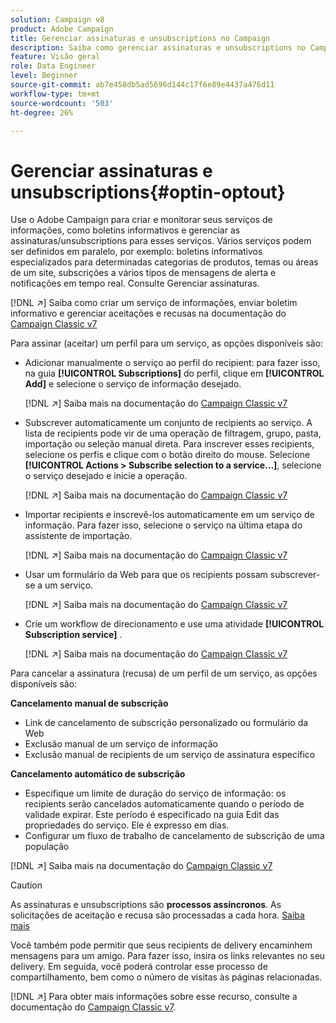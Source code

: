```yaml
---
solution: Campaign v8
product: Adobe Campaign
title: Gerenciar assinaturas e unsubscriptions no Campaign
description: Saiba como gerenciar assinaturas e unsubscriptions no Campaign v8
feature: Visão geral
role: Data Engineer
level: Beginner
source-git-commit: ab7e458db5ad5696d144c17f6e89e4437a476d11
workflow-type: tm+mt
source-wordcount: '503'
ht-degree: 26%

---
```


# Gerenciar assinaturas e unsubscriptions{#optin-optout}

Use o Adobe Campaign para criar e monitorar seus serviços de informações, como boletins informativos e gerenciar as assinaturas/unsubscriptions para esses serviços. Vários serviços podem ser definidos em paralelo, por exemplo: boletins informativos especializados para determinadas categorias de produtos, temas ou áreas de um site, subscrições a vários tipos de mensagens de alerta e notificações em tempo real. Consulte Gerenciar assinaturas.

[!DNL :arrow_upper_right:] Saiba como criar um serviço de informações, enviar boletim informativo e gerenciar aceitações e recusas na documentação do  [Campaign Classic v7](https://experienceleague.adobe.com/docs/campaign-classic/using/sending-messages/subscriptions-and-referrals/managing-subscriptions.html)

Para assinar (aceitar) um perfil para um serviço, as opções disponíveis são:

* Adicionar manualmente o serviço ao perfil do recipient: para fazer isso, na guia **[!UICONTROL Subscriptions]** do perfil, clique em **[!UICONTROL Add]** e selecione o serviço de informação desejado.

   [!DNL :arrow_upper_right:] Saiba mais na documentação do  [Campaign Classic v7](https://experienceleague.adobe.com/docs/campaign-classic/using/getting-started/profile-management/editing-a-profile.html?lang=en#deliveries-tab)

* Subscrever automaticamente um conjunto de recipients ao serviço. A lista de recipients pode vir de uma operação de filtragem, grupo, pasta, importação ou seleção manual direta. Para inscrever esses recipients, selecione os perfis e clique com o botão direito do mouse. Selecione **[!UICONTROL Actions > Subscribe selection to a service...]**, selecione o serviço desejado e inicie a operação.

   [!DNL :arrow_upper_right:] Saiba mais na documentação do  [Campaign Classic v7](https://experienceleague.adobe.com/docs/campaign-classic/using/getting-started/profile-management/editing-a-profile.html?lang=en#deliveries-tab)


* Importar recipients e inscrevê-los automaticamente em um serviço de informação. Para fazer isso, selecione o serviço na última etapa do assistente de importação.

   [!DNL :arrow_upper_right:] Saiba mais na documentação do  [Campaign Classic v7](https://experienceleague.adobe.com/docs/campaign-classic/using/getting-started/importing-and-exporting-data/generic-imports-exports/executing-import-jobs.html?lang=en#step-5---additional-step-when-importing-recipients)

* Usar um formulário da Web para que os recipients possam subscrever-se a um serviço.

   [!DNL :arrow_upper_right:] Saiba mais na documentação do  [Campaign Classic v7](https://experienceleague.adobe.com/docs/campaign-classic/using/designing-content/web-forms/use-cases--web-forms.html?lang=en#create-a-subscription--form-with-double-opt-in)


* Crie um workflow de direcionamento e use uma atividade **[!UICONTROL Subscription service]** .

   [!DNL :arrow_upper_right:] Saiba mais na documentação do  [Campaign Classic v7](https://experienceleague.adobe.com/docs/campaign-classic/using/automating-with-workflows/targeting-activities/subscription-services.html?lang=en#example--subscribe-a-list-of-recipients-to-a-newsletter)


Para cancelar a assinatura (recusa) de um perfil de um serviço, as opções disponíveis são:

**Cancelamento manual de subscrição**

* Link de cancelamento de subscrição personalizado ou formulário da Web
* Exclusão manual de um serviço de informação
* Exclusão manual de recipients de um serviço de assinatura específico

**Cancelamento automático de subscrição**

* Especifique um limite de duração do serviço de informação: os recipients serão cancelados automaticamente quando o período de validade expirar. Este período é especificado na guia Edit das propriedades do serviço. Ele é expresso em dias.
* Configurar um fluxo de trabalho de cancelamento de subscrição de uma população

[!DNL :arrow_upper_right:] Saiba mais na documentação do  [Campaign Classic v7](https://experienceleague.adobe.com/docs/campaign-classic/using/sending-messages/subscriptions-and-referrals/managing-subscriptions.html?lang=en#unsubscribing-a-recipient-from-a-service)


>[!CAUTION]
>
>As assinaturas e unsubscriptions são **processos assíncronos**. As solicitações de aceitação e recusa são processadas a cada hora. [Saiba mais](../dev/new-apis.md#sub-apis)

Você também pode permitir que seus recipients de delivery encaminhem mensagens para um amigo. Para fazer isso, insira os links relevantes no seu delivery. Em seguida, você poderá controlar esse processo de compartilhamento, bem como o número de visitas às páginas relacionadas.

[!DNL :arrow_upper_right:] Para obter mais informações sobre esse recurso, consulte a documentação do  [Campaign Classic v7](https://experienceleague.adobe.com/docs/campaign-classic/using/sending-messages/subscriptions-and-referrals/viral-and-social-marketing.html?lang=en#viral-marketing--forward-to-a-friend).